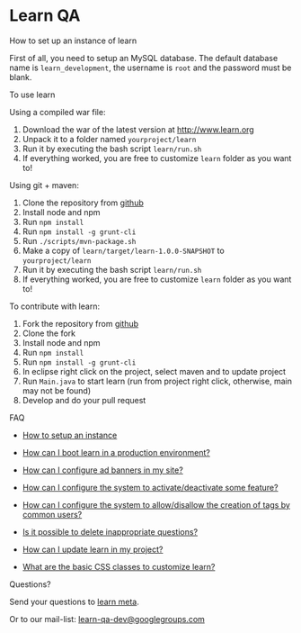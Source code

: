 Learn QA
========

How to set up an instance of learn

First of all, you need to setup an MySQL database. The default database name is 
`learn_development`, the username is `root` and the password must be blank.

To use learn

Using a compiled war file:

1. Download the war of the latest version at http://www.learn.org
2. Unpack it to a folder named `yourproject/learn`
3. Run it by executing the bash script `learn/run.sh`
4. If everything worked, you are free to customize `learn` folder as you want to! 

Using git + maven:

1. Clone the repository from [github](https://github.com/caelum/learn)
2. Install node and npm
3. Run `npm install`
5. Run `npm install -g grunt-cli`
6. Run `./scripts/mvn-package.sh`
7. Make a copy of `learn/target/learn-1.0.0-SNAPSHOT` to `yourproject/learn`
8. Run it by executing the bash script `learn/run.sh`
9. If everything worked, you are free to customize `learn` folder as you want to! 

To contribute with learn:

1. Fork the repository from [github](https://github.com/caelum/learn)
2. Clone the fork
3. Install node and npm
4. Run `npm install`
5. Run `npm install -g grunt-cli`
6. In eclipse right click on the project, select maven and to update project
7. Run `Main.java` to start learn (run from project right click, otherwise, main may not be found)
8. Develop and do your pull request

FAQ

* [How to setup an instance](http://meta.learn.org/221-how-to-set-up-an-instance-of-learn)

* [How can I boot learn in a production environment?](http://meta.learn.org/231-how-can-i-boot-learn-in-a-production-environment)

* [How can I configure ad banners in my site?](http://meta.learn.org/241-how-can-i-configure-ad-banners-in-my-site)

* [How can I configure the system to activate/deactivate some feature?](http://meta.learn.org/292-how-can-i-configure-the-system-to-activatedeactivate-some-feature)

* [How can I configure the system to allow/disallow the creation of tags by common users?](http://meta.learn.org/251-how-can-i-configure-the-system-to-allowdisallow-the-creation-of-tags-by-common-users)

* [Is it possible to delete inappropriate questions?](http://meta.learn.org/261-is-it-possible-to-delete-inappropriate-questions)

* [How can I update learn in my project?](http://meta.learn.org/271-how-can-i-update-learn-in-my-project)

* [What are the basic CSS classes to customize learn?](http://meta.learn.org/281-what-are-the-basic-css-classes-to-customize-learn)


Questions?

Send your questions to [learn meta](http://meta.learn.org).

Or to our mail-list: learn-qa-dev@googlegroups.com
